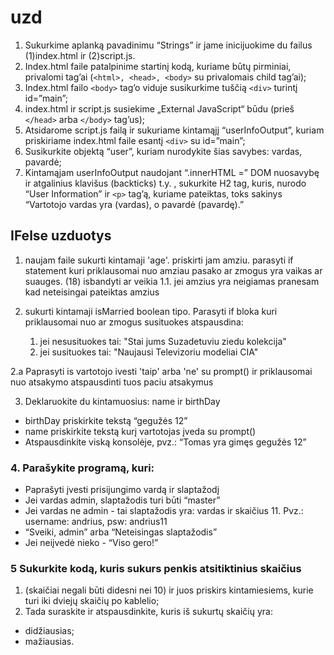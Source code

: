 # uzd 

1. Sukurkime aplanką pavadinimu “Strings” ir jame inicijuokime du failus (1)index.html ir (2)script.js.
2. Index.html faile patalpinime startinį kodą, kuriame būtų pirminiai, privalomi tag’ai (`<html>, <head>, <body>` su privalomais child tag’ai);
3. Index.html failo `<body>` tag’o viduje susikurkime tuščią `<div>` turintį id=”main”;
4. index.html ir script.js susiekime „External JavaScript“ būdu (prieš `</head>` arba `</body>` tag’us);
5. Atsidarome script.js failą ir sukuriame kintamąjį “userInfoOutput”, kuriam priskiriame index.html faile esantį `<div>` su id=”main”;
6. Susikurkite objektą “user”, kuriam nurodykite šias savybes: vardas, pavardė;
7. Kintamąjam userInfoOutput naudojant “.innerHTML =” DOM nuosavybę ir atgalinius klavišus (backticks) t.y. , sukurkite H2 tag, kuris, nurodo “User Information” ir `<p>` tag’ą, kuriame pateiktas, toks sakinys “Vartotojo vardas yra (vardas), o pavardė (pavardę).”


## IFelse uzduotys

1. naujam faile sukurti kintamaji 'age'. priskirti jam amziu. parasyti if statement kuri priklausomai nuo amziau pasako ar zmogus yra vaikas ar suauges. (18) isbandyti ar veikia
  1.1. jei amzius yra neigiamas pranesam kad neteisingai pateiktas amzius 

2. sukurti kintamaji isMarried boolean tipo. Parasyti if bloka kuri priklausomai nuo ar zmogus susituokes atspausdina: 
   1. jei nesusituokes tai: "Stai jums Suzadetuviu ziedu kolekcija"
   2. jei susituokes tai: "Naujausi Televizoriu modeliai CIA"

2.a Paprasyti is vartotojo ivesti 'taip' arba 'ne' su prompt() ir priklausomai nuo atsakymo atspausdinti tuos paciu atsakymus 

3. Deklaruokite du kintamuosius: name ir birthDay
- birthDay priskirkite tekstą “gegužės 12”
- name priskirkite tekstą kurį vartotojas įveda su prompt()
- Atspausdinkite viską konsolėje, pvz.: “Tomas yra gimęs gegužės 12”

### 4. Parašykite programą, kuri:
- Paprašyti įvesti prisijungimo vardą ir slaptažodį
- Jei vardas admin, slaptažodis turi būti “master”
- Jei vardas ne admin - tai slaptažodis yra: vardas ir skaičius 11.
Pvz.: username: andrius, psw: andrius11
- “Sveiki, admin” arba “Neteisingas slaptažodis”
- Jei neiįvedė nieko - “Viso gero!”

### 5 Sukurkite kodą, kuris sukurs penkis atsitiktinius skaičius 
1. (skaičiai negali būti didesni nei 10) ir juos priskirs kintamiesiems, kurie turi iki dviejų skaičių po kablelio;
2. Tada suraskite ir atspausdinkite, kuris iš sukurtų skaičių yra:
- didžiausias;
- mažiausias.